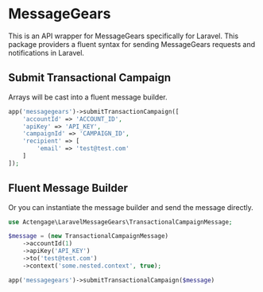 # MessageGears

This is an API wrapper for MessageGears specifically for Laravel. This package providers a fluent syntax for sending MessageGears requests and notifications in Laravel.

## Submit Transactional Campaign

Arrays will be cast into a fluent message builder.

``` php
app('messagegears')->submitTransactionCampaign([
    'accountId' => 'ACCOUNT_ID',
    'apiKey' => 'API_KEY',
    'campaignId' => 'CAMPAIGN_ID',
    'recipient' => [
        'email' => 'test@test.com'
    ]
]);
```

## Fluent Message Builder

Or you can instantiate the message builder and send the message directly. 

``` php
use Actengage\LaravelMessageGears\TransactionalCampaignMessage;

$message = (new TransactionalCampaignMessage)
    ->accountId(1)
    ->apiKey('API_KEY')
    ->to('test@test.com')
    ->context('some.nested.context', true);

app('messagegears')->submitTransactionalCampaign($message)
```